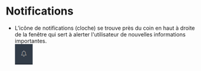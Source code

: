 # Notifications

* L’icône de notifications (cloche) se trouve près du coin en haut à
  &#x20;droite de la fenêtre qui sert à alerter l'utilisateur de nouvelles informations importantes.\
  ![](<../../.gitbook/assets/image (1) (1).png>)
